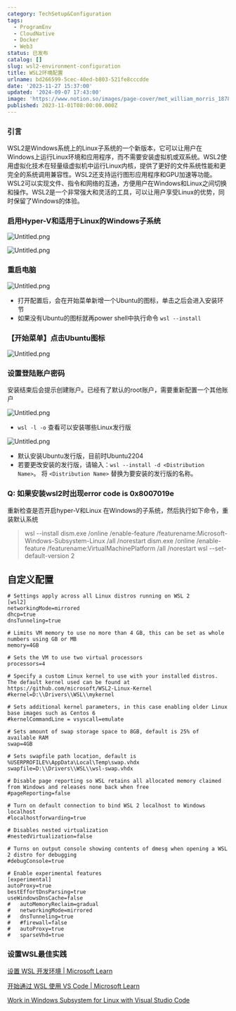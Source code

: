 ```yaml
---
category: TechSetup&Configuration
tags:
  - ProgramEnv
  - CloudNative
  - Docker
  - Web3
status: 已发布
catalog: []
slug: wsl2-environment-configuration
title: WSL2环境配置
urlname: bd266599-5cec-40ed-b803-521fe8cccdde
date: '2023-11-27 15:37:00'
updated: '2024-09-07 17:43:00'
image: 'https://www.notion.so/images/page-cover/met_william_morris_1878.jpg'
published: 2023-11-01T08:00:00.000Z
---
```


### 引言


WSL2是Windows系统上的Linux子系统的一个新版本，它可以让用户在Windows上运行Linux环境和应用程序，而不需要安装虚拟机或双系统。WSL2使用虚拟化技术在轻量级虚拟机中运行Linux内核，提供了更好的文件系统性能和更完全的系统调用兼容性。WSL2还支持运行图形应用程序和GPU加速等功能。WSL2可以实现文件、指令和网络的互通，方便用户在Windows和Linux之间切换和操作。WSL2是一个非常强大和灵活的工具，可以让用户享受Linux的优势，同时保留了Windows的体验。


### 启用Hyper-V和适用于Linux的Windows子系统


![Untitled.png](https://prod-files-secure.s3.us-west-2.amazonaws.com/5d24fe63-e567-4804-86f9-9fdc62e13082/62efe4d1-37d6-4606-a7b8-34dcd63ff38a/Untitled.png?X-Amz-Algorithm=AWS4-HMAC-SHA256&X-Amz-Content-Sha256=UNSIGNED-PAYLOAD&X-Amz-Credential=ASIAZI2LB466URR3ZRSV%2F20250215%2Fus-west-2%2Fs3%2Faws4_request&X-Amz-Date=20250215T053616Z&X-Amz-Expires=3600&X-Amz-Security-Token=IQoJb3JpZ2luX2VjEBYaCXVzLXdlc3QtMiJHMEUCIQDDibzjAqDJmL8wzJKXPt0srKlc2BDduPXljnii0Fd2gwIgbKQ5U%2FOS9ON5oHbm2Xg8eTF40fevFfvbCSvVNEwBg5kq%2FwMIPxAAGgw2Mzc0MjMxODM4MDUiDLfGBw27LFLJXOHhAircA3fsk5aWk5tl9aQ9LDnwD0dUhSkQ3sQ8J0HgPEDs69PZAZKQ10uiZ5fzGNbQe2TQPNOOomTnbtNRb4uCmgOhssF3IvNWYO4a1ewI13f%2FgXJXsbZ4mCGHDpPlWCreQsFQjNheD0JTuwa2HCQ9j2mWkbmutFbsafrj7l2Cj0wP5PaTS4CyNfRpCp%2BXwul5gBPpMF42uLyqPiNSpxMAa9e2SrAm2lWYcKNoazDJYhie3uJbTgYbc%2BuxXEQQWipyakvFs%2BTtbXjsrxxH6xYb%2FO1aGLNsJpGhmbs1UKuFuVGFwJQzTF1hsGxM5nwOdg0hYhifZTFZ7aibf9IJSMP0Iql05f1TWOrtuPD4SQafhrXnCXnZIov5pgHunCaJqSFPgCAwOgfuNC0DH7xtuUOMRj3otvwfiDCvqDRyQqlpEzIsX03Zw6kjHeCvYPV%2BR7azmo7lIdcs7NQ7rS1IrPjVzaBGG0d4AB%2BXaBXwucdoqZEdp643cuQ86KBB3J60ixpy0X8dGnMsoOQukAzFDFfzlGUCv3urAASB8AUPlDXv0frntnCR%2FG3oZRsUDxLTWQkmXYAeJdvSELvq0aQn8oTQmHDRrS6kgfiw54zXbn5NA7NkWT4TAwmL%2Fr%2BFHyq%2B%2FPmqMIrMwL0GOqUB25RlWPrpkWtGfGFf466FEALyh43nTjwcQ10DSfmw7mEF2QZ%2BNav2PKdVwy4FMHpsRBT35WqwCThtCRyfyftHzHlZgTwBSQIDTVU0DCNJl7reFXwSBUgd0%2BSlq7jD6DY1%2Bepn74xxzfpdmpl8hkiokA65wHPSXSpCtIjSB8OMWnD8No7HBIpB0quso7T7K7J0myWkNo0f%2FB1qnz3o5O4faoGU%2Bzb6&X-Amz-Signature=90954f43f695d96734f80e4086f4ad790a66e50d36624a69c8b5810aeb0e5e0e&X-Amz-SignedHeaders=host&x-id=GetObject)


![Untitled.png](https://prod-files-secure.s3.us-west-2.amazonaws.com/5d24fe63-e567-4804-86f9-9fdc62e13082/74866fe6-9ce5-4055-94c5-4900f6f5ff8b/Untitled.png?X-Amz-Algorithm=AWS4-HMAC-SHA256&X-Amz-Content-Sha256=UNSIGNED-PAYLOAD&X-Amz-Credential=ASIAZI2LB466URR3ZRSV%2F20250215%2Fus-west-2%2Fs3%2Faws4_request&X-Amz-Date=20250215T053616Z&X-Amz-Expires=3600&X-Amz-Security-Token=IQoJb3JpZ2luX2VjEBYaCXVzLXdlc3QtMiJHMEUCIQDDibzjAqDJmL8wzJKXPt0srKlc2BDduPXljnii0Fd2gwIgbKQ5U%2FOS9ON5oHbm2Xg8eTF40fevFfvbCSvVNEwBg5kq%2FwMIPxAAGgw2Mzc0MjMxODM4MDUiDLfGBw27LFLJXOHhAircA3fsk5aWk5tl9aQ9LDnwD0dUhSkQ3sQ8J0HgPEDs69PZAZKQ10uiZ5fzGNbQe2TQPNOOomTnbtNRb4uCmgOhssF3IvNWYO4a1ewI13f%2FgXJXsbZ4mCGHDpPlWCreQsFQjNheD0JTuwa2HCQ9j2mWkbmutFbsafrj7l2Cj0wP5PaTS4CyNfRpCp%2BXwul5gBPpMF42uLyqPiNSpxMAa9e2SrAm2lWYcKNoazDJYhie3uJbTgYbc%2BuxXEQQWipyakvFs%2BTtbXjsrxxH6xYb%2FO1aGLNsJpGhmbs1UKuFuVGFwJQzTF1hsGxM5nwOdg0hYhifZTFZ7aibf9IJSMP0Iql05f1TWOrtuPD4SQafhrXnCXnZIov5pgHunCaJqSFPgCAwOgfuNC0DH7xtuUOMRj3otvwfiDCvqDRyQqlpEzIsX03Zw6kjHeCvYPV%2BR7azmo7lIdcs7NQ7rS1IrPjVzaBGG0d4AB%2BXaBXwucdoqZEdp643cuQ86KBB3J60ixpy0X8dGnMsoOQukAzFDFfzlGUCv3urAASB8AUPlDXv0frntnCR%2FG3oZRsUDxLTWQkmXYAeJdvSELvq0aQn8oTQmHDRrS6kgfiw54zXbn5NA7NkWT4TAwmL%2Fr%2BFHyq%2B%2FPmqMIrMwL0GOqUB25RlWPrpkWtGfGFf466FEALyh43nTjwcQ10DSfmw7mEF2QZ%2BNav2PKdVwy4FMHpsRBT35WqwCThtCRyfyftHzHlZgTwBSQIDTVU0DCNJl7reFXwSBUgd0%2BSlq7jD6DY1%2Bepn74xxzfpdmpl8hkiokA65wHPSXSpCtIjSB8OMWnD8No7HBIpB0quso7T7K7J0myWkNo0f%2FB1qnz3o5O4faoGU%2Bzb6&X-Amz-Signature=518c54be606d9fa3a877ac6c89d4888e7b871792aca2bc82a9b3162df3d7c221&X-Amz-SignedHeaders=host&x-id=GetObject)


### 重启电脑


![Untitled.png](https://prod-files-secure.s3.us-west-2.amazonaws.com/5d24fe63-e567-4804-86f9-9fdc62e13082/ed8ca255-2fda-4c1b-9b1a-f1896300e8e7/Untitled.png?X-Amz-Algorithm=AWS4-HMAC-SHA256&X-Amz-Content-Sha256=UNSIGNED-PAYLOAD&X-Amz-Credential=ASIAZI2LB466URR3ZRSV%2F20250215%2Fus-west-2%2Fs3%2Faws4_request&X-Amz-Date=20250215T053616Z&X-Amz-Expires=3600&X-Amz-Security-Token=IQoJb3JpZ2luX2VjEBYaCXVzLXdlc3QtMiJHMEUCIQDDibzjAqDJmL8wzJKXPt0srKlc2BDduPXljnii0Fd2gwIgbKQ5U%2FOS9ON5oHbm2Xg8eTF40fevFfvbCSvVNEwBg5kq%2FwMIPxAAGgw2Mzc0MjMxODM4MDUiDLfGBw27LFLJXOHhAircA3fsk5aWk5tl9aQ9LDnwD0dUhSkQ3sQ8J0HgPEDs69PZAZKQ10uiZ5fzGNbQe2TQPNOOomTnbtNRb4uCmgOhssF3IvNWYO4a1ewI13f%2FgXJXsbZ4mCGHDpPlWCreQsFQjNheD0JTuwa2HCQ9j2mWkbmutFbsafrj7l2Cj0wP5PaTS4CyNfRpCp%2BXwul5gBPpMF42uLyqPiNSpxMAa9e2SrAm2lWYcKNoazDJYhie3uJbTgYbc%2BuxXEQQWipyakvFs%2BTtbXjsrxxH6xYb%2FO1aGLNsJpGhmbs1UKuFuVGFwJQzTF1hsGxM5nwOdg0hYhifZTFZ7aibf9IJSMP0Iql05f1TWOrtuPD4SQafhrXnCXnZIov5pgHunCaJqSFPgCAwOgfuNC0DH7xtuUOMRj3otvwfiDCvqDRyQqlpEzIsX03Zw6kjHeCvYPV%2BR7azmo7lIdcs7NQ7rS1IrPjVzaBGG0d4AB%2BXaBXwucdoqZEdp643cuQ86KBB3J60ixpy0X8dGnMsoOQukAzFDFfzlGUCv3urAASB8AUPlDXv0frntnCR%2FG3oZRsUDxLTWQkmXYAeJdvSELvq0aQn8oTQmHDRrS6kgfiw54zXbn5NA7NkWT4TAwmL%2Fr%2BFHyq%2B%2FPmqMIrMwL0GOqUB25RlWPrpkWtGfGFf466FEALyh43nTjwcQ10DSfmw7mEF2QZ%2BNav2PKdVwy4FMHpsRBT35WqwCThtCRyfyftHzHlZgTwBSQIDTVU0DCNJl7reFXwSBUgd0%2BSlq7jD6DY1%2Bepn74xxzfpdmpl8hkiokA65wHPSXSpCtIjSB8OMWnD8No7HBIpB0quso7T7K7J0myWkNo0f%2FB1qnz3o5O4faoGU%2Bzb6&X-Amz-Signature=372294e8192650032e13196093be8614a484aa9b59ae3c4bebcdb56e7345df5c&X-Amz-SignedHeaders=host&x-id=GetObject)

- 打开配置后，会在开始菜单新增一个Ubuntu的图标，单击之后会进入安装环节
- 如果没有Ubuntu的图标就再power shell中执行命令 `wsl --install`

### 【开始菜单】点击Ubuntu图标


![Untitled.png](https://prod-files-secure.s3.us-west-2.amazonaws.com/5d24fe63-e567-4804-86f9-9fdc62e13082/d7415a12-f453-43fe-a604-a208d85638a3/Untitled.png?X-Amz-Algorithm=AWS4-HMAC-SHA256&X-Amz-Content-Sha256=UNSIGNED-PAYLOAD&X-Amz-Credential=ASIAZI2LB466URR3ZRSV%2F20250215%2Fus-west-2%2Fs3%2Faws4_request&X-Amz-Date=20250215T053616Z&X-Amz-Expires=3600&X-Amz-Security-Token=IQoJb3JpZ2luX2VjEBYaCXVzLXdlc3QtMiJHMEUCIQDDibzjAqDJmL8wzJKXPt0srKlc2BDduPXljnii0Fd2gwIgbKQ5U%2FOS9ON5oHbm2Xg8eTF40fevFfvbCSvVNEwBg5kq%2FwMIPxAAGgw2Mzc0MjMxODM4MDUiDLfGBw27LFLJXOHhAircA3fsk5aWk5tl9aQ9LDnwD0dUhSkQ3sQ8J0HgPEDs69PZAZKQ10uiZ5fzGNbQe2TQPNOOomTnbtNRb4uCmgOhssF3IvNWYO4a1ewI13f%2FgXJXsbZ4mCGHDpPlWCreQsFQjNheD0JTuwa2HCQ9j2mWkbmutFbsafrj7l2Cj0wP5PaTS4CyNfRpCp%2BXwul5gBPpMF42uLyqPiNSpxMAa9e2SrAm2lWYcKNoazDJYhie3uJbTgYbc%2BuxXEQQWipyakvFs%2BTtbXjsrxxH6xYb%2FO1aGLNsJpGhmbs1UKuFuVGFwJQzTF1hsGxM5nwOdg0hYhifZTFZ7aibf9IJSMP0Iql05f1TWOrtuPD4SQafhrXnCXnZIov5pgHunCaJqSFPgCAwOgfuNC0DH7xtuUOMRj3otvwfiDCvqDRyQqlpEzIsX03Zw6kjHeCvYPV%2BR7azmo7lIdcs7NQ7rS1IrPjVzaBGG0d4AB%2BXaBXwucdoqZEdp643cuQ86KBB3J60ixpy0X8dGnMsoOQukAzFDFfzlGUCv3urAASB8AUPlDXv0frntnCR%2FG3oZRsUDxLTWQkmXYAeJdvSELvq0aQn8oTQmHDRrS6kgfiw54zXbn5NA7NkWT4TAwmL%2Fr%2BFHyq%2B%2FPmqMIrMwL0GOqUB25RlWPrpkWtGfGFf466FEALyh43nTjwcQ10DSfmw7mEF2QZ%2BNav2PKdVwy4FMHpsRBT35WqwCThtCRyfyftHzHlZgTwBSQIDTVU0DCNJl7reFXwSBUgd0%2BSlq7jD6DY1%2Bepn74xxzfpdmpl8hkiokA65wHPSXSpCtIjSB8OMWnD8No7HBIpB0quso7T7K7J0myWkNo0f%2FB1qnz3o5O4faoGU%2Bzb6&X-Amz-Signature=f488f53175bf563ea99ed6f4822c986ff9e3e49c685d27e087285cf7db90265b&X-Amz-SignedHeaders=host&x-id=GetObject)


### 设置登陆账户密码


安装结束后会提示创建账户。已经有了默认的root账户，需要重新配置一个其他账户


![Untitled.png](https://prod-files-secure.s3.us-west-2.amazonaws.com/5d24fe63-e567-4804-86f9-9fdc62e13082/bb38a6ce-031e-4122-9787-de509d2240bf/Untitled.png?X-Amz-Algorithm=AWS4-HMAC-SHA256&X-Amz-Content-Sha256=UNSIGNED-PAYLOAD&X-Amz-Credential=ASIAZI2LB466URR3ZRSV%2F20250215%2Fus-west-2%2Fs3%2Faws4_request&X-Amz-Date=20250215T053616Z&X-Amz-Expires=3600&X-Amz-Security-Token=IQoJb3JpZ2luX2VjEBYaCXVzLXdlc3QtMiJHMEUCIQDDibzjAqDJmL8wzJKXPt0srKlc2BDduPXljnii0Fd2gwIgbKQ5U%2FOS9ON5oHbm2Xg8eTF40fevFfvbCSvVNEwBg5kq%2FwMIPxAAGgw2Mzc0MjMxODM4MDUiDLfGBw27LFLJXOHhAircA3fsk5aWk5tl9aQ9LDnwD0dUhSkQ3sQ8J0HgPEDs69PZAZKQ10uiZ5fzGNbQe2TQPNOOomTnbtNRb4uCmgOhssF3IvNWYO4a1ewI13f%2FgXJXsbZ4mCGHDpPlWCreQsFQjNheD0JTuwa2HCQ9j2mWkbmutFbsafrj7l2Cj0wP5PaTS4CyNfRpCp%2BXwul5gBPpMF42uLyqPiNSpxMAa9e2SrAm2lWYcKNoazDJYhie3uJbTgYbc%2BuxXEQQWipyakvFs%2BTtbXjsrxxH6xYb%2FO1aGLNsJpGhmbs1UKuFuVGFwJQzTF1hsGxM5nwOdg0hYhifZTFZ7aibf9IJSMP0Iql05f1TWOrtuPD4SQafhrXnCXnZIov5pgHunCaJqSFPgCAwOgfuNC0DH7xtuUOMRj3otvwfiDCvqDRyQqlpEzIsX03Zw6kjHeCvYPV%2BR7azmo7lIdcs7NQ7rS1IrPjVzaBGG0d4AB%2BXaBXwucdoqZEdp643cuQ86KBB3J60ixpy0X8dGnMsoOQukAzFDFfzlGUCv3urAASB8AUPlDXv0frntnCR%2FG3oZRsUDxLTWQkmXYAeJdvSELvq0aQn8oTQmHDRrS6kgfiw54zXbn5NA7NkWT4TAwmL%2Fr%2BFHyq%2B%2FPmqMIrMwL0GOqUB25RlWPrpkWtGfGFf466FEALyh43nTjwcQ10DSfmw7mEF2QZ%2BNav2PKdVwy4FMHpsRBT35WqwCThtCRyfyftHzHlZgTwBSQIDTVU0DCNJl7reFXwSBUgd0%2BSlq7jD6DY1%2Bepn74xxzfpdmpl8hkiokA65wHPSXSpCtIjSB8OMWnD8No7HBIpB0quso7T7K7J0myWkNo0f%2FB1qnz3o5O4faoGU%2Bzb6&X-Amz-Signature=05ea732d1dc1ee1fa23f10dd842026044ef32f3ff535a4c17556f150d6dd02c7&X-Amz-SignedHeaders=host&x-id=GetObject)

- `wsl -l -o` 查看可以安装哪些Linux发行版

![Untitled.png](https://prod-files-secure.s3.us-west-2.amazonaws.com/5d24fe63-e567-4804-86f9-9fdc62e13082/4b4e5e2f-4e13-4651-8884-559a62c38137/Untitled.png?X-Amz-Algorithm=AWS4-HMAC-SHA256&X-Amz-Content-Sha256=UNSIGNED-PAYLOAD&X-Amz-Credential=ASIAZI2LB466URR3ZRSV%2F20250215%2Fus-west-2%2Fs3%2Faws4_request&X-Amz-Date=20250215T053616Z&X-Amz-Expires=3600&X-Amz-Security-Token=IQoJb3JpZ2luX2VjEBYaCXVzLXdlc3QtMiJHMEUCIQDDibzjAqDJmL8wzJKXPt0srKlc2BDduPXljnii0Fd2gwIgbKQ5U%2FOS9ON5oHbm2Xg8eTF40fevFfvbCSvVNEwBg5kq%2FwMIPxAAGgw2Mzc0MjMxODM4MDUiDLfGBw27LFLJXOHhAircA3fsk5aWk5tl9aQ9LDnwD0dUhSkQ3sQ8J0HgPEDs69PZAZKQ10uiZ5fzGNbQe2TQPNOOomTnbtNRb4uCmgOhssF3IvNWYO4a1ewI13f%2FgXJXsbZ4mCGHDpPlWCreQsFQjNheD0JTuwa2HCQ9j2mWkbmutFbsafrj7l2Cj0wP5PaTS4CyNfRpCp%2BXwul5gBPpMF42uLyqPiNSpxMAa9e2SrAm2lWYcKNoazDJYhie3uJbTgYbc%2BuxXEQQWipyakvFs%2BTtbXjsrxxH6xYb%2FO1aGLNsJpGhmbs1UKuFuVGFwJQzTF1hsGxM5nwOdg0hYhifZTFZ7aibf9IJSMP0Iql05f1TWOrtuPD4SQafhrXnCXnZIov5pgHunCaJqSFPgCAwOgfuNC0DH7xtuUOMRj3otvwfiDCvqDRyQqlpEzIsX03Zw6kjHeCvYPV%2BR7azmo7lIdcs7NQ7rS1IrPjVzaBGG0d4AB%2BXaBXwucdoqZEdp643cuQ86KBB3J60ixpy0X8dGnMsoOQukAzFDFfzlGUCv3urAASB8AUPlDXv0frntnCR%2FG3oZRsUDxLTWQkmXYAeJdvSELvq0aQn8oTQmHDRrS6kgfiw54zXbn5NA7NkWT4TAwmL%2Fr%2BFHyq%2B%2FPmqMIrMwL0GOqUB25RlWPrpkWtGfGFf466FEALyh43nTjwcQ10DSfmw7mEF2QZ%2BNav2PKdVwy4FMHpsRBT35WqwCThtCRyfyftHzHlZgTwBSQIDTVU0DCNJl7reFXwSBUgd0%2BSlq7jD6DY1%2Bepn74xxzfpdmpl8hkiokA65wHPSXSpCtIjSB8OMWnD8No7HBIpB0quso7T7K7J0myWkNo0f%2FB1qnz3o5O4faoGU%2Bzb6&X-Amz-Signature=d854c5b67c83daa584b3109116ade918055998c8bca223411951dea150949920&X-Amz-SignedHeaders=host&x-id=GetObject)

- 默认安装Ubuntu发行版，目前时Ubuntu2204
- 若要更改安装的发行版，请输入：`wsl --install -d <Distribution Name>`。 将 `<Distribution Name>` 替换为要安装的发行版的名称。

### Q: 如果安装wsl2时出现error code is 0x8007019e


重新检查是否开启hyper-V和Linux 在Windows的子系统，然后执行如下命令，重装默认系统

> wsl --install
> dism.exe /online /enable-feature /featurename:Microsoft-Windows-Subsystem-Linux /all /norestart
> dism.exe /online /enable-feature /featurename:VirtualMachinePlatform /all /norestart
> wsl --set-default-version 2

## 自定义配置


```shell
# Settings apply across all Linux distros running on WSL 2
[wsl2]
networkingMode=mirrored
dhcp=true
dnsTunneling=true

# Limits VM memory to use no more than 4 GB, this can be set as whole numbers using GB or MB
memory=4GB 

# Sets the VM to use two virtual processors
processors=4

# Specify a custom Linux kernel to use with your installed distros. The default kernel used can be found at https://github.com/microsoft/WSL2-Linux-Kernel
#kernel=D:\\Drivers\\WSL\\mykernel

# Sets additional kernel parameters, in this case enabling older Linux base images such as Centos 6
#kernelCommandLine = vsyscall=emulate

# Sets amount of swap storage space to 8GB, default is 25% of available RAM
swap=4GB

# Sets swapfile path location, default is %USERPROFILE%\AppData\Local\Temp\swap.vhdx
swapfile=D:\\Drivers\\WSL\\wsl-swap.vhdx

# Disable page reporting so WSL retains all allocated memory claimed from Windows and releases none back when free
#pageReporting=false

# Turn on default connection to bind WSL 2 localhost to Windows localhost
#localhostforwarding=true

# Disables nested virtualization
#nestedVirtualization=false

# Turns on output console showing contents of dmesg when opening a WSL 2 distro for debugging
#debugConsole=true

# Enable experimental features
[experimental]
autoProxy=true
bestEffortDnsParsing=true
useWindowsDnsCache=false
#   autoMemoryReclaim=gradual
#   networkingMode=mirrored
#   dnsTunneling=true
#   #firewall=false
#   autoProxy=true
#   sparseVhd=true
```


### 设置WSL最佳实践


[设置 WSL 开发环境 | Microsoft Learn](https://learn.microsoft.com/zh-cn/windows/wsl/setup/environment#set-up-your-linux-username-and-password)


[开始通过 WSL 使用 VS Code | Microsoft Learn](https://learn.microsoft.com/zh-cn/windows/wsl/tutorials/wsl-vscode)


[Work in Windows Subsystem for Linux with Visual Studio Code](https://code.visualstudio.com/docs/remote/wsl-tutorial)

